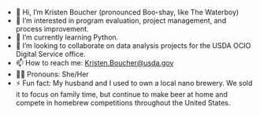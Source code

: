 - 👋 Hi, I’m Kristen Boucher (pronounced Boo-shay, like The Waterboy)
- 👀 I’m interested in program evaluation, project management, and process improvement.
- 🌱 I’m currently learning Python.
- 💞️ I’m looking to collaborate on data analysis projects for the USDA OCIO Digital Service office. 
- 📫 How to reach me: Kristen.Boucher@usda.gov
- 👩‍🦰 Pronouns: She/Her
- ⚡ Fun fact: My husband and I used to own a local nano brewery. We sold it to focus on family time, but continue to make beer at home and compete in homebrew competitions throughout the United States. 

<!---
KristenBoucher-USDA/KristenBoucher-USDA is a ✨ special ✨ repository because its `README.md` (this file) appears on your GitHub profile.
You can click the Preview link to take a look at your changes.
--->
